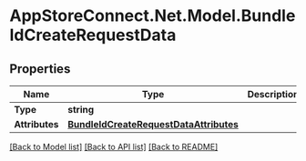 # AppStoreConnect.Net.Model.BundleIdCreateRequestData

## Properties

Name | Type | Description | Notes
------------ | ------------- | ------------- | -------------
**Type** | **string** |  | 
**Attributes** | [**BundleIdCreateRequestDataAttributes**](BundleIdCreateRequestDataAttributes.md) |  | 

[[Back to Model list]](../README.md#documentation-for-models) [[Back to API list]](../README.md#documentation-for-api-endpoints) [[Back to README]](../README.md)

